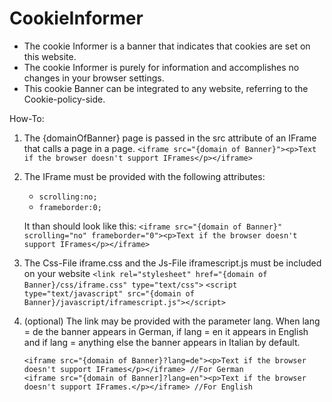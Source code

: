 # CookieInformer

*   The cookie Informer is a banner that indicates that cookies are set on this website.
*   The cookie Informer is purely for information and accomplishes no changes in your browser settings.
*   This cookie Banner can be integrated to any website, referring to the Cookie-policy-side.

How-To:

1. The {domainOfBanner} page is passed in the src attribute of an IFrame that calls a page in a page.
    `<iframe src="{domain of Banner}"><p>Text if the browser doesn't support IFrames</p></iframe>`

2. The IFrame must be provided with the following attributes: 
    *   `scrolling:no;`
    *   `frameborder:0;`
    
    It than should look like this:
    `<iframe src="{domain of Banner}" scrolling="no" frameborder="0"><p>Text if the browser doesn't support IFrames</p></iframe>`
    
3. The Css-File iframe.css and the Js-File iframescript.js must be included on your website
   `<link rel="stylesheet" href="{domain of Banner}/css/iframe.css" type="text/css">`
   `<script type="text/javascript" src="{domain of Banner}/javascript/iframescript.js"></script>`
                                            

3. (optional) The link may be provided with the parameter lang. When lang = de the banner appears in German, if lang = en     it appears in English and if lang = anything else the banner appears in Italian by default.
    ```
    <iframe src="{domain of Banner}?lang=de"><p>Text if the browser doesn't support IFrames</p></iframe> //For German
    <iframe src="{domain of Banner]?lang=en"><p>Text if the browser doesn't support IFrames.</p></iframe> //For English
    ```
